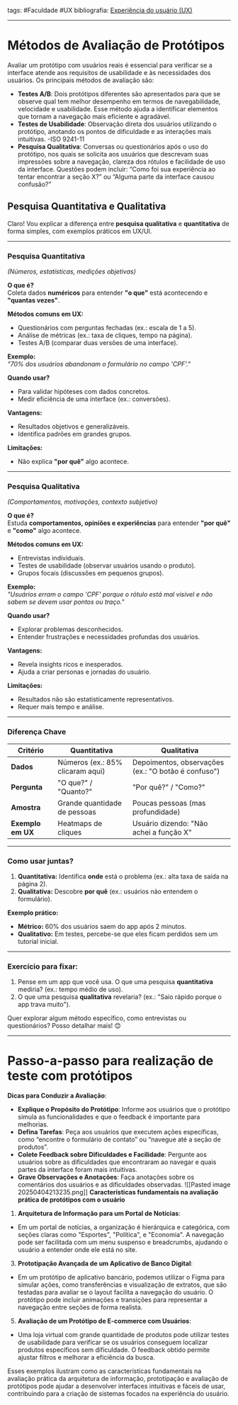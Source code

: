 tags: #Faculdade #UX 
bibliografia: [Experiência do usuário (UX)](https://plataforma.bvirtual.com.br/Acervo/Publicacao/187441)
___
# Métodos de Avaliação de Protótipos
Avaliar um protótipo com usuários reais é essencial para verificar se a interface atende aos requisitos de usabilidade e às necessidades dos usuários. Os principais métodos de avaliação são:
- **Testes A/B**: Dois protótipos diferentes são apresentados para que se observe qual tem melhor desempenho em termos de navegabilidade, velocidade e usabilidade. Esse método ajuda a identificar elementos que tornam a navegação mais eficiente e agradável.
- **Testes de Usabilidade**: Observação direta dos usuários utilizando o protótipo, anotando os pontos de dificuldade e as interações mais intuitivas.
	-ISO 9241-11
- **Pesquisa Qualitativa**: Conversas ou questionários após o uso do protótipo, nos quais se solicita aos usuários que descrevam suas impressões sobre a navegação, clareza dos rótulos e facilidade de uso da interface. Questões podem incluir: “Como foi sua experiência ao tentar encontrar a seção X?” ou “Alguma parte da interface causou confusão?”
## Pesquisa Quantitativa e Qualitativa
Claro! Vou explicar a diferença entre **pesquisa qualitativa** e **quantitativa** de forma simples, com exemplos práticos em UX/UI.  

---

### **Pesquisa Quantitativa**  
*(Números, estatísticas, medições objetivas)*  

**O que é?**  
Coleta dados **numéricos** para entender **"o que"** está acontecendo e **"quantas vezes"**.  

**Métodos comuns em UX:**  
- Questionários com perguntas fechadas (ex.: escala de 1 a 5).  
- Análise de métricas (ex.: taxa de cliques, tempo na página).  
- Testes A/B (comparar duas versões de uma interface).  

**Exemplo:**  
*"70% dos usuários abandonam o formulário no campo 'CPF'."*  

**Quando usar?**  
- Para validar hipóteses com dados concretos.  
- Medir eficiência de uma interface (ex.: conversões).  

**Vantagens:**  
- Resultados objetivos e generalizáveis.  
- Identifica padrões em grandes grupos.  

**Limitações:**  
- Não explica **"por quê"** algo acontece.  

---

### **Pesquisa Qualitativa**  
*(Comportamentos, motivações, contexto subjetivo)*  

**O que é?**  
Estuda **comportamentos, opiniões e experiências** para entender **"por quê"** e **"como"** algo acontece.  

**Métodos comuns em UX:**  
- Entrevistas individuais.  
- Testes de usabilidade (observar usuários usando o produto).  
- Grupos focais (discussões em pequenos grupos).  

**Exemplo:**  
*"Usuários erram o campo 'CPF' porque o rótulo está mal visível e não sabem se devem usar pontos ou traço."*  

**Quando usar?**  
- Explorar problemas desconhecidos.  
- Entender frustrações e necessidades profundas dos usuários.  

**Vantagens:**  
- Revela insights ricos e inesperados.  
- Ajuda a criar personas e jornadas do usuário.  

**Limitações:**  
- Resultados não são estatisticamente representativos.  
- Requer mais tempo e análise.  

---

### **Diferença Chave**  
| **Critério**       | **Quantitativa**               | **Qualitativa**                |  
|---------------------|--------------------------------|--------------------------------|  
| **Dados**           | Números (ex.: 85% clicaram aqui) | Depoimentos, observações (ex.: "O botão é confuso") |  
| **Pergunta**        | "O que?" / "Quanto?"           | "Por quê?" / "Como?"           |  
| **Amostra**         | Grande quantidade de pessoas   | Poucas pessoas (mas profundidade) |  
| **Exemplo em UX**   | Heatmaps de cliques            | Usuário dizendo: "Não achei a função X" |  

---

### **Como usar juntas?**  
1. **Quantitativa:** Identifica **onde** está o problema (ex.: alta taxa de saída na página 2).  
2. **Qualitativa:** Descobre **por quê** (ex.: usuários não entendem o formulário).  

**Exemplo prático:**  
- **Métrico:** 60% dos usuários saem do app após 2 minutos.  
- **Qualitativo:** Em testes, percebe-se que eles ficam perdidos sem um tutorial inicial.  

---

### **Exercício para fixar:**  
1. Pense em um app que você usa. O que uma pesquisa **quantitativa** mediria? (ex.: tempo médio de uso).  
2. O que uma pesquisa **qualitativa** revelaria? (ex.: "Saio rápido porque o app trava muito").  

Quer explorar algum método específico, como entrevistas ou questionários? Posso detalhar mais! 😊
___
# Passo-a-passo para realização de teste com protótipos
**Dicas para Conduzir a Avaliação**:

- **Explique o Propósito do Protótipo**: Informe aos usuários que o protótipo simula as funcionalidades e que o feedback é importante para melhorias.
- **Defina Tarefas**: Peça aos usuários que executem ações específicas, como “encontre o formulário de contato” ou “navegue até a seção de produtos”.
- **Colete Feedback sobre Dificuldades e Facilidade**: Pergunte aos usuários sobre as dificuldades que encontraram ao navegar e quais partes da interface foram mais intuitivas.
- **Grave Observações e Anotações**: Faça anotações sobre os comentários dos usuários e as dificuldades observadas.
![[Pasted image 20250404213235.png]]
**Características fundamentais na avaliação prática de protótipos com o usuário**

1. **Arquitetura de Informação para um Portal de Notícias**:

- Em um portal de notícias, a organização é hierárquica e categórica, com seções claras como "Esportes", "Política", e "Economia". A navegação pode ser facilitada com um menu suspenso e breadcrumbs, ajudando o usuário a entender onde ele está no site.

3. **Prototipação Avançada de um Aplicativo de Banco Digital**:

- Em um protótipo de aplicativo bancário, podemos utilizar o Figma para simular ações, como transferências e visualização de extratos, que são testadas para avaliar se o layout facilita a navegação do usuário. O protótipo pode incluir animações e transições para representar a navegação entre seções de forma realista.

5. **Avaliação de um Protótipo de E-commerce com Usuários**:

- Uma loja virtual com grande quantidade de produtos pode utilizar testes de usabilidade para verificar se os usuários conseguem localizar produtos específicos sem dificuldade. O feedback obtido permite ajustar filtros e melhorar a eficiência da busca.

Esses exemplos ilustram como as características fundamentais na avaliação prática da arquitetura de informação, prototipação e avaliação de protótipos pode ajudar a desenvolver interfaces intuitivas e fáceis de usar, contribuindo para a criação de sistemas focados na experiência do usuário.
